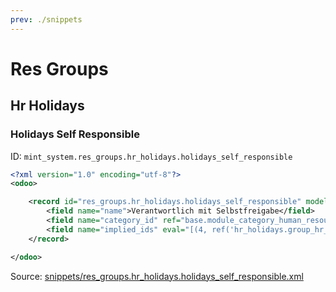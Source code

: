 ```yaml
---
prev: ./snippets
---
```

# Res Groups
## Hr Holidays  
### Holidays Self Responsible  
ID: `mint_system.res_groups.hr_holidays.holidays_self_responsible`  
```xml
<?xml version="1.0" encoding="utf-8"?>
<odoo>

    <record id="res_groups.hr_holidays.holidays_self_responsible" model="res.groups">
        <field name="name">Verantwortlich mit Selbstfreigabe</field>
        <field name="category_id" ref="base.module_category_human_resources_time_off"/>
        <field name="implied_ids" eval="[(4, ref('hr_holidays.group_hr_holidays_responsible'))]"/>
    </record>

</odoo>

```
Source: [snippets/res_groups.hr_holidays.holidays_self_responsible.xml](https://github.com/Mint-System/Odoo-Development/tree/14.0/snippets/res_groups.hr_holidays.holidays_self_responsible.xml)

